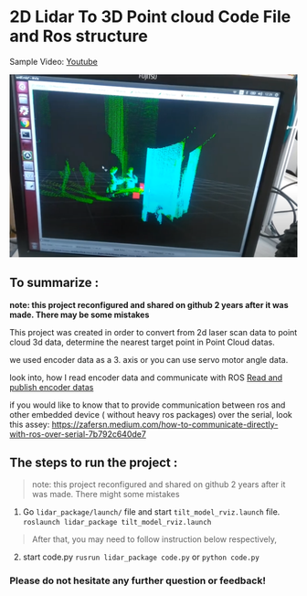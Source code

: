 # 2D Lidar To 3D Point cloud Code File and Ros structure

Sample Video: [Youtube](https://youtu.be/Dk-FqrwyLrM)

![Point Cloud](/resources/picture/youtubepng.PNG)




## To summarize :

**note: this project reconfigured and shared on github 2 years after it was made. There may be some mistakes**

This project was created in order to convert from 2d laser scan data to point cloud 3d data, determine the nearest target point in Point Cloud datas.

we used encoder data as a 3. axis or you can use servo motor angle data.

look into, how I read encoder data and communicate with ROS [Read and publish encoder datas](https://github.com/zafersn/ROS-LaserScan-To-Pointcloud-Odometry/blob/master//resources/arduino-code/pozisyon_control.ino)

if you would like to know that to provide communication between ros and other embedded device ( without heavy ros packages) over the serial, look this assey: https://zafersn.medium.com/how-to-communicate-directly-with-ros-over-serial-7b792c640de7

## The steps to run the project :

> note: this project reconfigured and shared on github 2 years after it was made. There might some mistakes

1. Go `lidar_package/launch/` file and start `tilt_model_rviz.launch` file. `roslaunch lidar_package tilt_model_rviz.launch`

> After that, you may need to follow instruction below respectively,

2. start code.py `rusrun lidar_package code.py` or `python code.py`


### Please do not hesitate any further question or feedback!




